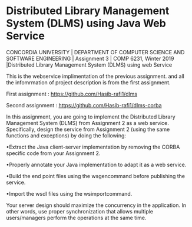 # Distributed Library Management System (DLMS) using Java Web Service
CONCORDIA UNIVERSITY | DEPARTMENT OF COMPUTER SCIENCE AND SOFTWARE ENGINEERING | Assignment 3 | COMP 6231, Winter 2019 |Distributed Library Management System (DLMS) using web Service

This is the webservice implimentation of the previous assignment. and all the infomrmation of project description is from the first assignment.

First assignment : https://github.com/Hasib-rafi1/dlms

Second assignment : https://github.com/Hasib-rafi1/dlms-corba


In  this  assignment,  you  are  going  to  implement  the  Distributed  Library  Management  System  (DLMS)  from Assignment 2 as a web service. Specifically, design the service from Assignment 2 (using the same functions and exceptions) by doing the following: 

•Extract  the  Java  client-server  implementation  by  removing  the  CORBA  specific  code from your Assignment 2. 

•Properly annotate your Java implementation to adapt it as a web service.  

•Build the end point files using the wsgencommand before publishing the service.  

•Import the wsdl files using the wsimportcommand.

Your  server  design  should  maximize  the  concurrency  in  the  application.  In  other  words,  use proper synchronization that allows multiple users/managers   perform the operations at the same time.
